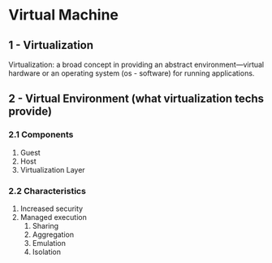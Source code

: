 # Virtual Machine

## 1 - Virtualization
Virtualization: a broad concept in providing an abstract environment—virtual hardware or an operating system (os - software) for running applications. 

## 2 - Virtual Environment (what virtualization techs provide)

### 2.1 Components
1. Guest
2. Host
3. Virtualization Layer

### 2.2 Characteristics

1. Increased security
2. Managed execution
   1. Sharing
   2. Aggregation
   3. Emulation
   4. Isolation








